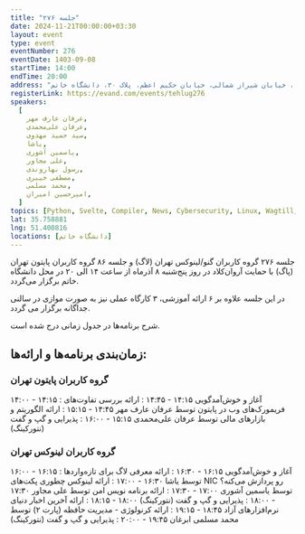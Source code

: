 ```yaml
---
title: "جلسه ۲۷۶"
date: 2024-11-21T00:00:00+03:30
layout: event
type: event
eventNumber: 276
eventDate: 1403-09-08
startTime: 14:00
endTime: 20:00
address: "خیابان ملاصدرا، خیابان شیراز شمالی، خیابان حکیم اعظم، پلاک ۳۰، دانشگاه خاتم"
registerLink: https://evand.com/events/tehlug276
speakers:
  [
    عرفان عارف مهر,
    عرفان علی‌محمدی,
    سید حمید مهدوی,
    یاشا,
    یاسمین آشوری,
    علی مجاور,
    رسول بهاروندی,
    مصطفی خیبری,
    محمد مسلمی,
    امیرحسین امیران,
  ]
topics: [Python, Svelte, Compiler, News, Cybersecurity, Linux, Wagtill, NIC]
lat: 35.758881
lng: 51.400816
locations: [دانشگاه خاتم]
---
```


جلسه ۲۷۶ گروه کاربران گنو/لینوکس تهران (لاگ) و جلسه ۸۶ گروه کاربران پایتون تهران (پاگ) با حمایت آروان‌کلاد در روز پنج‌شنبه ۸ آذرماه از ساعت ۱۴ الی ۲۰ در محل دانشگاه خاتم برگزار می‌گردد.

در این جلسه علاوه بر ۶ ارائه آموزشی، ۳ کارگاه عملی نیز به صورت موازی در سالنی جداگانه برگزار می گردد.

شرح برنامه‌ها در جدول زمانی درج شده است.

## زمان‌بندی برنامه‌ها و ارائه‌ها:

### گروه کاربران پایتون تهران

۱۴:۰۰ - ۱۴:۱۵ : آغاز و خوش‌آمدگویی
۱۴:۱۵ - ۱۴:۴۵ : ارائه بررسی تفاوت‌های فریمورک‌های وب در پایتون توسط عرفان عارف مهر
۱۴:۴۵ - ۱۵:۱۵ : ارائه الگوریتم و بازارهای مالی توسط عرفان علی‌محمدی
۱۵:۱۵ - ۱۶:۰۰ : پذیرایی و گپ و گفت (نتورکینگ)

### گروه کاربران لینوکس تهران

۱۶:۰۰ - ۱۶:۱۵ : آغاز و خوش‌آمدگویی
۱۶:۱۵ - ۱۶:۳۰ : ارائه معرفی لاگ برای تازه‌وارد‌ها توسط یاشا
۱۶:۳۰ - ۱۷:۰۰ : ارائه لینوکس چطوری پکت‌های NIC رو پردازش می‌کنه؟ توسط یاسمین آشوری
۱۷:۰۰ - ۱۷:۳۰ : ارائه برنامه نویس امن توسط علی مجاور
۱۷:۳۰ - ۱۸:۰۰ : پذیرایی و گپ و گفت (نتورکینگ)
۱۸:۰۰ - ۱۸:۱۵ : ارائه آخرین اخبار دنیای نرم‌افزارهای آزاد
۱۸:۴۵ - ۱۹:۱۵ : ارائه کرنولوژی - مدیریت حافظه (پارت ۲) توسط محمد مسلمی ابرغان
۱۹:۴۵ - ۲۰:۰۰ : پذیرایی و گپ و گفت (نتورکینگ)
